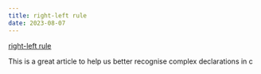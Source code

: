 ```yaml
---
title: right-left rule
date: 2023-08-07
---
```

[right-left rule](https://cseweb.ucsd.edu/~ricko/rt_lt.rule.html)

This is a great article to help us better recognise complex declarations in c